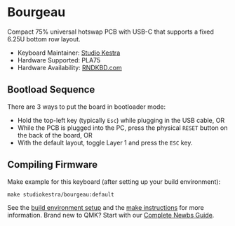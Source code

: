 # Bourgeau

Compact 75% universal hotswap PCB with USB-C that supports a fixed 6.25U bottom row layout.

* Keyboard Maintainer: [Studio Kestra](https://github.com/studiokestra/)
* Hardware Supported: PLA75
* Hardware Availability: [RNDKBD.com](https://rndkbd.com/)

## Bootload Sequence

There are 3 ways to put the board in bootloader mode:

- Hold the top-left key (typically `Esc`) while plugging in the USB cable, OR
- While the PCB is plugged into the PC, press the physical `RESET` button on the back of the board, OR
- With the default layout, toggle Layer 1 and press the `ESC` key.

## Compiling Firmware

Make example for this keyboard (after setting up your build environment):

    make studiokestra/bourgeau:default

See the [build environment setup](https://docs.qmk.fm/#/getting_started_build_tools) and the [make instructions](https://docs.qmk.fm/#/getting_started_make_guide) for more information. Brand new to QMK? Start with our [Complete Newbs Guide](https://docs.qmk.fm/#/newbs).
